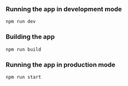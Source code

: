 
### Running the app in development mode

```
npm run dev
```

### Building the app

```
npm run build
```

### Running the app in production mode

```
npm run start
```
